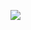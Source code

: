 <p>
<img src="https://user-images.githubusercontent.com/80269251/157075083-03f20635-e60b-4e1c-bc63-f52a9d95303e.png"
</p>
